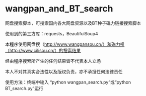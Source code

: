wangpan_and_BT_search
=====================

网盘搜索脚本，可搜索国内各大网盘资源以及BT种子磁力链接搜索脚本

使用到的第三方库：requests，BeautifulSoup4

本程序使用网盘搜（http://www.wangpansou.cn/）和磁力搜（http://www.cilisou.cn/）的搜索结果

经由程序搜索所产生的任何结果皆不代表本人立场

本人不对其真实合法性以及版权负责，亦不承担任何法律责任

使用方法：终端中输入 “python wangpan_search.py”或“python BT_search.py”运行

